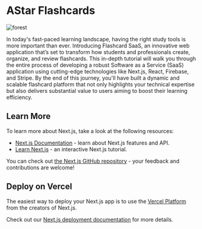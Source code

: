 # AStar Flashcards

![forest]()

In today's fast-paced learning landscape, having the right study tools is more important than ever. Introducing Flashcard SaaS, an innovative web application that’s set to transform how students and professionals create, organize, and review flashcards. This in-depth tutorial will walk you through the entire process of developing a robust Software as a Service (SaaS) application using cutting-edge technologies like Next.js, React, Firebase, and Stripe. By the end of this journey, you'll have built a dynamic and scalable flashcard platform that not only highlights your technical expertise but also delivers substantial value to users aiming to boost their learning efficiency.

## Learn More

To learn more about Next.js, take a look at the following resources:

- [Next.js Documentation](https://nextjs.org/docs) - learn about Next.js features and API.
- [Learn Next.js](https://nextjs.org/learn) - an interactive Next.js tutorial.

You can check out [the Next.js GitHub repository](https://github.com/vercel/next.js/) - your feedback and contributions are welcome!

## Deploy on Vercel

The easiest way to deploy your Next.js app is to use the [Vercel Platform](https://vercel.com/new?utm_medium=default-template&filter=next.js&utm_source=create-next-app&utm_campaign=create-next-app-readme) from the creators of Next.js.

Check out our [Next.js deployment documentation](https://nextjs.org/docs/deployment) for more details.
